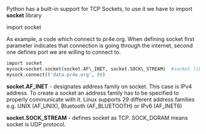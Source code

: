 


  
Python has a built-in support for TCP Sockets, to use it we have to import **socket** library  
  
 import socket  
   
As example, a code which connect to pr4e.org. When defining socket first parameter indicates that connection is going through the internet, second one defines port we are willing to connect to.  
  

```python
import socket  
mysock=socket.socket(socket.AF\_INET, socket.SOCK\_STREAM)	#socket library using function socket, to define user wanted socket type  
mysock.connect(('data.pr4e.org', 80)
```
  
  
**socket.AF\_INET** - designates address family on socket. This case is IPv4 address. To create a socket an address family has to be specified to properly communicate with it. Linux supports 29 different address families e.g. UNIX (AF\_UNIX), Bluetooth (AF\_BLUETOOTH) or IPv6 (AF\_INET6)  
  
**socket.SOCK\_STREAM** - defines socket as TCP. SOCK\_DGRAM means socket is UDP protocol.